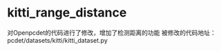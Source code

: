 # kitti_range_distance
对Openpcdet的代码进行了修改，增加了检测距离的功能
被修改的代码地址：pcdet/datasets/kitti/kitti_dataset.py
